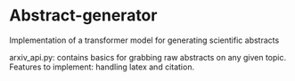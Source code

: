 # Abstract-generator
Implementation of a transformer model for generating scientific abstracts

arxiv_api.py: contains basics for grabbing raw abstracts on any given topic. Features to implement: handling latex and citation. 


